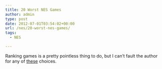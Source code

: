 ```yaml
---
title: 20 Worst NES Games
author: admin
type: post
date: 2012-07-01T03:54:02+00:00
url: /nes/20-worst-nes-games/
tags:
  - NES

---
```

Ranking games is a pretty pointless thing to do, but I can&#8217;t fault the author for any of [these][1] choices.

 [1]: http://www.seanbaby.com/nes/w20-1.htm
